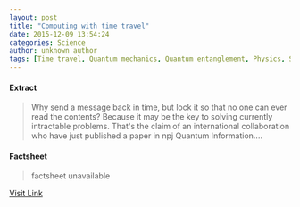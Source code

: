 ```yaml
---
layout: post
title: "Computing with time travel"
date: 2015-12-09 13:54:24
categories: Science
author: unknown author
tags: [Time travel, Quantum mechanics, Quantum entanglement, Physics, Spacetime, Quantum computing, Computational complexity theory, Universe, Science, Solid state engineering, Modern physics, Mechanics, Physical sciences, Metaphysics, Cognitive science, Theoretical physics, Philosophy, Particle physics, Scientific theories]
---
```



#### Extract
>Why send a message back in time, but lock it so that no one can ever read the contents? Because it may be the key to solving currently intractable problems. That's the claim of an international collaboration who have just published a paper in npj Quantum Information....

#### Factsheet
>factsheet unavailable

[Visit Link](http://phys.org/news/2015-12-computing-with-time-travel.html)


